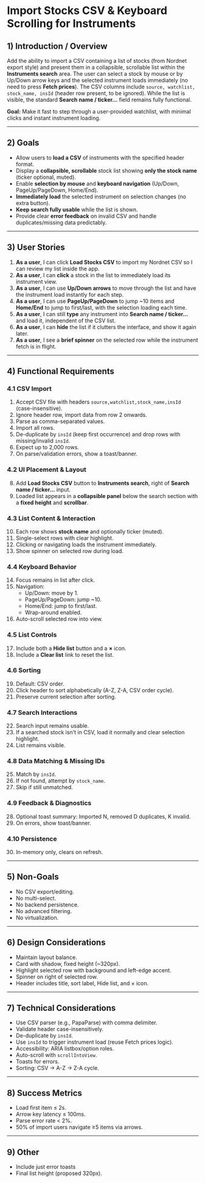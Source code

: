 # Import Stocks CSV & Keyboard Scrolling for Instruments

## 1) Introduction / Overview
Add the ability to import a CSV containing a list of stocks (from Nordnet export style) and present them in a collapsible, scrollable list within the **Instruments search** area. The user can select a stock by mouse or by Up/Down arrow keys and the selected instrument loads immediately (no need to press **Fetch prices**). The CSV columns include `source, watchlist, stock_name, insId` (header row present, to be ignored). While the list is visible, the standard **Search name / ticker…** field remains fully functional.

**Goal:** Make it fast to step through a user-provided watchlist, with minimal clicks and instant instrument loading.

---

## 2) Goals
- Allow users to **load a CSV** of instruments with the specified header format.
- Display a **collapsible, scrollable** stock list showing **only the stock name** (ticker optional, muted).
- Enable **selection by mouse** and **keyboard navigation** (Up/Down, PageUp/PageDown, Home/End).
- **Immediately load** the selected instrument on selection changes (no extra button).
- **Keep search fully usable** while the list is shown.
- Provide clear **error feedback** on invalid CSV and handle duplicates/missing data predictably.

---

## 3) User Stories
1. **As a user**, I can click **Load Stocks CSV** to import my Nordnet CSV so I can review my list inside the app.
2. **As a user**, I can **click** a stock in the list to immediately load its instrument view.
3. **As a user**, I can use **Up/Down arrows** to move through the list and have the instrument load instantly for each step.
4. **As a user**, I can use **PageUp/PageDown** to jump ~10 items and **Home/End** to jump to first/last, with the selection loading each time.
5. **As a user**, I can still **type** any instrument into **Search name / ticker…** and load it, independent of the CSV list.
6. **As a user**, I can **hide** the list if it clutters the interface, and show it again later.
7. **As a user**, I see a **brief spinner** on the selected row while the instrument fetch is in flight.

---

## 4) Functional Requirements

### 4.1 CSV Import
1. Accept CSV file with headers `source,watchlist,stock_name,insId` (case-insensitive).
2. Ignore header row, import data from row 2 onwards.
3. Parse as comma-separated values.
4. Import all rows.
5. De-duplicate by `insId` (keep first occurrence) and drop rows with missing/invalid `insId`.
6. Expect up to 2,000 rows.
7. On parse/validation errors, show a toast/banner.

### 4.2 UI Placement & Layout
8. Add **Load Stocks CSV** button to **Instruments search**, right of **Search name / ticker…** input.
9. Loaded list appears in a **collapsible panel** below the search section with a **fixed height** and **scrollbar**.

### 4.3 List Content & Interaction
10. Each row shows **stock name** and optionally ticker (muted).
11. Single-select rows with clear highlight.
12. Clicking or navigating loads the instrument immediately.
13. Show spinner on selected row during load.

### 4.4 Keyboard Behavior
14. Focus remains in list after click.
15. Navigation:
    - Up/Down: move by 1.
    - PageUp/PageDown: jump ~10.
    - Home/End: jump to first/last.
    - Wrap-around enabled.
16. Auto-scroll selected row into view.

### 4.5 List Controls
17. Include both a **Hide list** button and a **×** icon.
18. Include a **Clear list** link to reset the list.

### 4.6 Sorting
19. Default: CSV order.
20. Click header to sort alphabetically (A-Z, Z-A, CSV order cycle).
21. Preserve current selection after sorting.

### 4.7 Search Interactions
22. Search input remains usable.
23. If a searched stock isn't in CSV, load it normally and clear selection highlight.
24. List remains visible.

### 4.8 Data Matching & Missing IDs
25. Match by `insId`.
26. If not found, attempt by `stock_name`.
27. Skip if still unmatched.

### 4.9 Feedback & Diagnostics
28. Optional toast summary: Imported N, removed D duplicates, K invalid.
29. On errors, show toast/banner.

### 4.10 Persistence
30. In-memory only, clears on refresh.

---

## 5) Non-Goals
- No CSV export/editing.
- No multi-select.
- No backend persistence.
- No advanced filtering.
- No virtualization.

---

## 6) Design Considerations
- Maintain layout balance.
- Card with shadow, fixed height (~320px).
- Highlight selected row with background and left-edge accent.
- Spinner on right of selected row.
- Header includes title, sort label, Hide list, and × icon.

---

## 7) Technical Considerations
- Use CSV parser (e.g., PapaParse) with comma delimiter.
- Validate header case-insensitively.
- De-duplicate by `insId`.
- Use `insId` to trigger instrument load (reuse Fetch prices logic).
- Accessibility: ARIA listbox/option roles.
- Auto-scroll with `scrollIntoView`.
- Toasts for errors.
- Sorting: CSV -> A-Z -> Z-A cycle.

---

## 8) Success Metrics
- Load first item ≤ 2s.
- Arrow key latency ≤ 100ms.
- Parse error rate < 2%.
- 50% of import users navigate ≥5 items via arrows.

---

## 9) Other
- Include just error toasts
- Final list height (proposed 320px).


